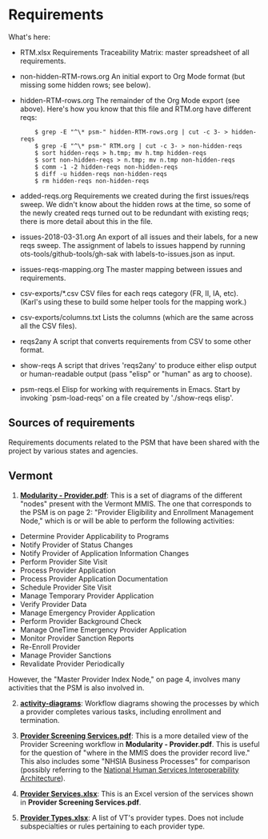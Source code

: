 # Requirements

What's here:

* RTM.xlsx
  Requirements Traceability Matrix: master spreadsheet of all requirements.

* non-hidden-RTM-rows.org
  An initial export to Org Mode format (but missing some hidden rows;
  see below).

* hidden-RTM-rows.org
  The remainder of the Org Mode export (see above).
  Here's how you know that this file and RTM.org have different reqs:

          $ grep -E "^\* psm-" hidden-RTM-rows.org | cut -c 3- > hidden-reqs
          $ grep -E "^\* psm-" RTM.org | cut -c 3- > non-hidden-reqs
          $ sort hidden-reqs > h.tmp; mv h.tmp hidden-reqs
          $ sort non-hidden-reqs > n.tmp; mv n.tmp non-hidden-reqs
          $ comm -1 -2 hidden-reqs non-hidden-reqs 
          $ diff -u hidden-reqs non-hidden-reqs 
          $ rm hidden-reqs non-hidden-reqs 

* added-reqs.org
  Requirements we created during the first issues/reqs sweep.
  We didn't know about the hidden rows at the time, so some
  of the newly created reqs turned out to be redundant with existing
  reqs; there is more detail about this in the file.

* issues-2018-03-31.org
  An export of all issues and their labels, for a new reqs sweep.
  The assignment of labels to issues happend by running
  ots-tools/github-tools/gh-sak with labels-to-issues.json as input.

* issues-reqs-mapping.org
  The master mapping between issues and requirements.

* csv-exports/*.csv
  CSV files for each reqs category (FR, II, IA, etc).
  (Karl's using these to build some helper tools for the mapping work.)

* csv-exports/columns.txt
  Lists the columns (which are the same across all the CSV files).

* reqs2any
  A script that converts requirements from CSV to some other format.

* show-reqs
  A script that drives 'reqs2any' to produce either elisp output or
  human-readable output (pass "elisp" or "human" as arg to choose).

* psm-reqs.el
  Elisp for working with requirements in Emacs.  Start by invoking
  `psm-load-reqs' on a file created by './show-reqs elisp'.

## Sources of requirements

Requirements documents related to the PSM that have been shared with the
project by various states and agencies.

## Vermont

1. [__Modularity - Provider.pdf__](VT/Modularity%20-%20Provider.pdf): This
is a set of diagrams of the different "nodes" present with the Vermont
MMIS.  The one that corresponds to the PSM is on page 2: "Provider
Eligibility and Enrollment Management Node," which is or will be able to
perform the following activities:

- Determine Provider Applicability to Programs
- Notify Provider of Status Changes
- Notify Provider of Application Information Changes
- Perform Provider Site Visit
- Process Provider Application
- Process Provider Application Documentation
- Schedule Provider Site Visit
- Manage Temporary Provider Application
- Verify Provider Data
- Manage Emergency Provider Application
- Perform Provider Background Check
- Manage OneTime Emergency Provider Application
- Monitor Provider Sanction Reports
- Re-Enroll Provider
- Manage Provider Sanctions
- Revalidate Provider Periodically

However, the "Master Provider Index Node," on page 4, involves many
activities that the PSM is also involved in.

2. [__activity-diagrams__](VT/activity-diagrams): Workflow diagrams
showing the processes by which a provider completes various tasks,
including enrollment and termination.

3. [__Provider Screening
Services.pdf__](VT/Provider%20Screening%20Services.pdf): This is a more
detailed view of the Provider Screening workflow in __Modularity -
Provider.pdf__.  This is useful for the question of "where in the MMIS
does the provider record live."  This also includes some "NHSIA Business
Processes" for comparison (possibly referring to the [National Human
Services Interoperability
Architecture](https://www.acf.hhs.gov/nhsia-definition)).

4. [__Provider Services.xlsx__](VT/Provider%20Services.xlsx): This is an
Excel version of the services shown in __Provider Screening
Services.pdf__.

5. [__Provider Types.xlsx__](VT/Provider%20Types.xlsx): A list of VT's
provider types.  Does not include subspecialties or rules pertaining to
each provider type.
